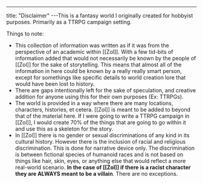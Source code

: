 ---
title: "Disclaimer"
---This is a fantasy world I originally created for hobbyist purposes. Primarily as a TTRPG campaign setting.

Things to note:
- This collection of information was written as if it was from the perspective of an academic within [[Zol]]. With a few tid-bits of information added that would not necessarily be known by the people of [[Zol]] for the sake of storytelling. This means that almost all of the information in here could be known by a really really smart person, except for somethings like specific details to world creation lore that would have been lost to history.
- There are gaps intentionally left for the sake of speculation, and creative addition for anyone using this for their own purposes (Ex: TTRPGs).
- The world is provided in a way where there are many locations, characters, histories, et cetera. [[Zol]] is meant to be added to beyond that of the material here. If I were going to write a TTRPG campaign in [[Zol]], I would create 70% of the things that are going to go within it and use this as a skeleton for the story.
- In [[Zol]] there is no gender or sexual discriminations of any kind in its cultural history. However there is the inclusion of racial and religious discrimination. This is done for narrative device only. The discrimination is between fictional species of humanoid races and is not based on things like hair, skin, eyes, or anything else that would reflect a more real-world scenario. **In the case of [[Zol]] if there is a racist character they are ALWAYS meant to be a villain**. There are no exceptions. 